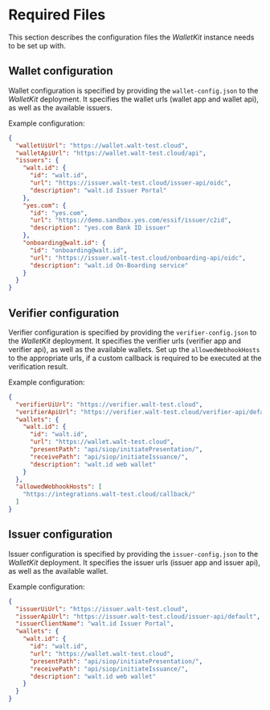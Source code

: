 # Required Files

This section describes the configuration files the _WalletKit_ instance needs to be set up with.

## Wallet configuration

Wallet configuration is specified by providing the `wallet-config.json` to the _WalletKit_ deployment. It specifies the wallet urls (wallet app and wallet api), as well as the available issuers.

Example configuration:

```json
{
  "walletUiUrl": "https://wallet.walt-test.cloud",
  "walletApiUrl": "https://wallet.walt-test.cloud/api",
  "issuers": {
    "walt.id": {
      "id": "walt.id",
      "url": "https://issuer.walt-test.cloud/issuer-api/oidc",
      "description": "walt.id Issuer Portal"
    },
    "yes.com": {
      "id": "yes.com",
      "url": "https://demo.sandbox.yes.com/essif/issuer/c2id",
      "description": "yes.com Bank ID issuer"
    },
    "onboarding@walt.id": {
      "id": "onboarding@walt.id",
      "url": "https://issuer.walt-test.cloud/onboarding-api/oidc",
      "description": "walt.id On-Boarding service"
    }
  }
}
```

## Verifier configuration

Verifier configuration is specified by providing the `verifier-config.json` to the _WalletKit_ deployment. It specifies the verifier urls (verifier app and verifier api), as well as the available wallets. Set up the `allowedWebhookHosts` to the appropriate urls, if a custom callback is required to be executed at the verification result.

Example configuration:

```json
{
  "verifierUiUrl": "https://verifier.walt-test.cloud",
  "verifierApiUrl": "https://verifier.walt-test.cloud/verifier-api/default",
  "wallets": {
    "walt.id": {
      "id": "walt.id",
      "url": "https://wallet.walt-test.cloud",
      "presentPath": "api/siop/initiatePresentation/",
      "receivePath": "api/siop/initiateIssuance/",
      "description": "walt.id web wallet"
    }
  },
  "allowedWebhookHosts": [
    "https://integrations.walt-test.cloud/callback/"
  ]
}
```

## Issuer configuration

Issuer configuration is specified by providing the `issuer-config.json` to the _WalletKit_ deployment. It specifies the issuer urls (issuer app and issuer api), as well as the available wallet.

Example configuration:

```json
{
  "issuerUiUrl": "https://issuer.walt-test.cloud",
  "issuerApiUrl": "https://issuer.walt-test.cloud/issuer-api/default",
  "issuerClientName": "walt.id Issuer Portal",
  "wallets": {
    "walt.id": {
      "id": "walt.id",
      "url": "https://wallet.walt-test.cloud",
      "presentPath": "api/siop/initiatePresentation/",
      "receivePath": "api/siop/initiateIssuance/",
      "description": "walt.id web wallet"
    }
  }
}
```
